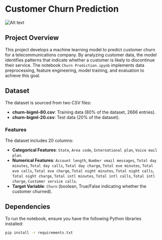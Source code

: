 # Customer Churn Prediction

![Alt text](https://daxg39y63pxwu.cloudfront.net/images/blog/churn-models/Customer_Churn_Prediction_Models_in_Machine_Learning.png)

## Project Overview
This project develops a machine learning model to predict customer churn for a telecommunications company. By analyzing customer data, the model identifies patterns that indicate whether a customer is likely to discontinue their service. The notebook `Churn Prediction.ipynb` implements data preprocessing, feature engineering, model training, and evaluation to achieve this goal.

## Dataset
The dataset is sourced from two CSV files:
- **churn-bigml-80.csv**: Training data (80% of the dataset, 2666 entries).
- **churn-bigml-20.csv**: Test data (20% of the dataset).

### Features
The dataset includes 20 columns:
- **Categorical Features**: `State`, `Area code`, `International plan`, `Voice mail plan`.
- **Numerical Features**: `Account length`, `Number vmail messages`, `Total day minutes`, `Total day calls`, `Total day charge`, `Total eve minutes`, `Total eve calls`, `Total eve charge`, `Total night minutes`, `Total night calls`, `Total night charge`, `Total intl minutes`, `Total intl calls`, `Total intl charge`, `Customer service calls`.
- **Target Variable**: `Churn` (boolean, True/False indicating whether the customer churned).

## Dependencies
To run the notebook, ensure you have the following Python libraries installed:
```bash
pip install -r requirements.txt
